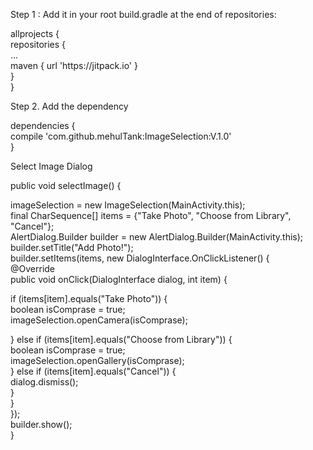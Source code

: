 <p>Step 1 : Add it in your root build.gradle at the end of repositories:</p>

<p>allprojects {<br />
 repositories {<br />
 ...<br />
 maven { url 'https://jitpack.io' }<br />
 }<br />
 }</p>

<p>Step 2. Add the dependency</p>

<p> dependencies {<br />
 compile 'com.github.mehulTank:ImageSelection:V.1.0'<br />
 }</p>

<p>
 
 <p>Select Image Dialog </p>

<p> public void selectImage() {</p>

<p> imageSelection = new ImageSelection(MainActivity.this);<br />
 final CharSequence[] items = {"Take Photo", "Choose from Library",<br />
 "Cancel"};<br />
 AlertDialog.Builder builder = new AlertDialog.Builder(MainActivity.this);<br />
 builder.setTitle("Add Photo!");<br />
 builder.setItems(items, new DialogInterface.OnClickListener() {<br />
 @Override<br />
 public void onClick(DialogInterface dialog, int item) {</p>

<p>
 if (items[item].equals("Take Photo")) {<br />
 boolean isComprase = true;<br />
 imageSelection.openCamera(isComprase);</p>

<p> } else if (items[item].equals("Choose from Library")) {<br />
 boolean isComprase = true;<br />
 imageSelection.openGallery(isComprase);<br />
 } else if (items[item].equals("Cancel")) {<br />
 dialog.dismiss();<br />
 }<br />
 }<br />
 });<br />
 builder.show();<br />
 }</p>
 
</p>
